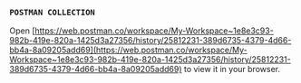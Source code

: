 ### `POSTMAN COLLECTION`

 
Open [https://web.postman.co/workspace/My-Workspace~1e8e3c93-982b-419e-820a-1425d3a27356/history/25812231-389d6735-4379-4d66-bb4a-8a09205add69](https://web.postman.co/workspace/My-Workspace~1e8e3c93-982b-419e-820a-1425d3a27356/history/25812231-389d6735-4379-4d66-bb4a-8a09205add69) to view it in your browser.

 

 
